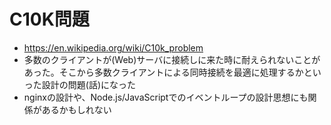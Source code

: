# C10K問題

- https://en.wikipedia.org/wiki/C10k_problem
- 多数のクライアントが(Web)サーバに接続しに来た時に耐えられないことがあった。そこから多数クライアントによる同時接続を最適に処理するかといった設計の問題(話)になった
- nginxの設計や、Node.js/JavaScriptでのイベントループの設計思想にも関係があるかもしれない